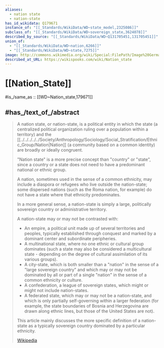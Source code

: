 ```yaml
---
aliases:
  - nation state
  - nation-state
has_id_wikidata: Q179671
instance_of: "[[_Standards/WikiData/WD~state_model,2325086]]"
subclass_of: "[[_Standards/WikiData/WD~sovereign_state,3624078]]"
described_by_source: "[[_Standards/WikiData/WD~Q131705451,131705451]]"
union_of:
  - "[[_Standards/WikiData/WD~nation,6266]]"
  - "[[_Standards/WikiData/WD~state,7275]]"
image: http://commons.wikimedia.org/wiki/Special:FilePath/Image%20Germania%20%28painting%29.jpg
described_at_URL: https://wikispooks.com/wiki/Nation_state
---
```


# [[Nation_State]] 

#is_/same_as :: [[WD~Nation_state,179671]] 

## #has_/text_of_/abstract 

> A nation state, or nation-state, is a political entity in which the state 
> (a centralized political organization ruling over a population within a territory) 
> and the [[../../../../../Society/Anthropology/Sociology/Social_Stratification/Ethnic_Group/Nation|Nation]] (a community based on a common identity) 
> are broadly or ideally congruent. 
> 
> "Nation state" is a more precise concept than "country" or "state", 
> since a country or a state does not need to have 
> a predominant national or ethnic group.
>
> A nation, sometimes used in the sense of a common ethnicity, 
> may include a diaspora or refugees who live outside the nation-state; 
> some dispersed nations (such as the Roma nation, for example) 
> do not have a state where that ethnicity predominates. 
> 
> In a more general sense, a nation-state is simply 
> a large, politically sovereign country or administrative territory. 
> 
> A nation-state may or may not be contrasted with:
> - An empire, a political unit made up of several territories and peoples, 
>   typically established through conquest 
>   and marked by a dominant center and subordinate peripheries.
> - A multinational state, where no one ethnic or cultural group dominates 
>   (such a state may also be considered a multicultural state - 
>   depending on the degree of cultural assimilation of its various groups).
> - A city-state, which is both smaller than a "nation" 
>   in the sense of a "large sovereign country" 
>   and which may or may not be dominated by all or part of a single "nation" 
>   in the sense of a common ethnicity or culture.
> - A confederation, a league of sovereign states, 
>   which might or might not include nation-states.
> - A federated state, which may or may not be a nation-state, 
>   and which is only partially self-governing within a larger federation (for example, 
>   the state boundaries of Bosnia and Herzegovina are drawn along ethnic lines, 
>   but those of the United States are not).
>
> This article mainly discusses the more specific definition of a nation-state 
> as a typically sovereign country dominated by a particular ethnicity.
>
> [Wikipedia](https://en.wikipedia.org/wiki/Nation%20state) 

